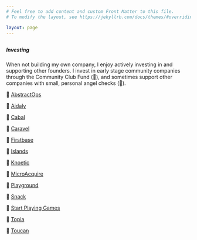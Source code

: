 ```yaml
---
# Feel free to add content and custom Front Matter to this file.
# To modify the layout, see https://jekyllrb.com/docs/themes/#overriding-theme-defaults

layout: page
---
```

<!--Recent Posts-->
<section>
  <div class="mini-section">
    <div class="row flex-center">
        <h1 class="m-0"><i class="fad fa-alicorn"></i></h1>
        <h5 class="m-0 mt-1"><span class="text-bold">Investing</span></h5>
    </div>
    <div class="row">
      <p>When not building my own company, I enjoy actively investing in and supporting other founders. I invest in early stage community companies through the Community Club Fund (🕺), and sometimes support other companies with small, personal angel checks (🍵).</p>
    </div>
    <div class="row">
      <p>🍵 <a href="https://www.abstractops.com/" class="hover-link" target="_blank">AbstractOps</a> </p>
      <p>🍵 <a href="https://www.aidaly.co/" class="hover-link" target="_blank">Aidaly</a> </p>
      <p>🍵 <a href="https://getcabal.com/" class="hover-link" target="_blank">Cabal</a> </p>
      <p>🕺 <a href="https://www.caravelapp.com/" class="hover-link" target="_blank">Caravel</a> </p>
      <p>🍵 <a href="https://www.firstbasehq.com/" class="hover-link" target="_blank">Firstbase</a> </p>
      <p>🕺 <a href="https://islands.xyz/" class="hover-link" target="_blank">Islands</a> </p>
      <p>🍵 <a href="https://www.knoetic.com/" class="hover-link" target="_blank">Knoetic</a> </p>
      <p>🕺 <a href="https://microacquire.games/" class="hover-link" target="_blank">MicroAcquire</a> </p>
      <p>🕺 <a href="https://playgroundapp.com/" class="hover-link" target="_blank">Playground</a> </p>
      <p>🍵 <a href="https://www.thesnackapp.com/" class="hover-link" target="_blank">Snack </a> </p>
      <p>🕺 <a href="https://startplaying.games/" class="hover-link" target="_blank">Start Playing Games</a> </p>
      <p>🕺 <a href="https://topia.io/" class="hover-link" target="_blank">Topia</a> </p>
      <p>🕺 <a href="https://www.toucan.events/" class="hover-link" target="_blank">Toucan</a> </p>
    </div>
  </div>
  </section>